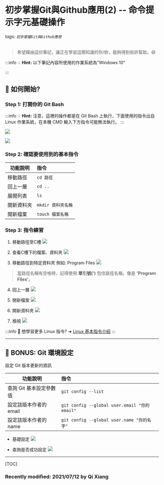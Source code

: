 # 初步掌握Git與Github應用(2) -- 命令提示字元基礎操作

###### tags: `初步掌握Git與Github應用`

> 希望藉由這份筆記，讓正在學習這類知識的你/妳，能夠得到些許幫助。:smile: 

:::info
:bulb: **Hint:** 以下筆記內容所使用的作業系統為"Windows 10"

:::

## :memo: 如何開始?

### Step 1: 打開你的 **Git Bash**

:::info
:bulb: **Hint:** 注意，這裡的操作都是在 Git Bash 上執行，下面使用的指令出自 Linux 作業系統，在本機 CMD 輸入下方指令可能無法執行。
:::

![](https://i.imgur.com/ggHuLTx.png)

![](https://i.imgur.com/mo7PREn.png)


### Step 2: 確認要使用到的基本指令

| 功能說明       | 指令               |
| ---------- |:------------------ |
| 移動路徑   | `cd 路徑`          |
| 回上一層   | `cd ..`            |
| 展開列表   | `ls`               |
| 開新資料夾 | `mkdir 資料夾名稱` |
| 開新檔案   | `touch 檔案名稱`   |


### Step 3: 指令練習

1. 移動路徑至C槽
![](https://i.imgur.com/hp0rNGh.png)

2. 查看C槽下的檔案、資料夾 
![](https://i.imgur.com/wmUAG00.png)

3. 移動路徑到特定資料夾
例如: Program Files
![](https://i.imgur.com/DykLDiv.png)

> 當路徑名稱有空格時，記得使用 **單引號(')** 包住路徑名稱，像是 **'Program Files'**。

4. 回上一層
![](https://i.imgur.com/d9Fj7Jq.png)

5. 開新檔案
![](https://i.imgur.com/a7UWal9.png)

6. 開新資料夾
![](https://i.imgur.com/68xE1nh.png)

7. 檢視
![](https://i.imgur.com/QQZLSGs.png)

:::info
:pushpin: 想學習更多 Linux 指令? ➜ [Linux 基本指令介紹](https://linux.vbird.org/linux_basic/redhat6.1/linux_06command.php) 
:::

---

## :rocket: BONUS: Git 環境設定

設定 Git 版本更新的資訊

| 功能說明          | 指令               |
| ----------------- |:----------------------- |
| 查詢 Git 基本設定參數值      | `git config --list`   |
| 設定該版本作者的email | `git config --global user.email "你的email"`     |
| 設定該版本作者的name         | `git config --global user.name "你的名字"`     |

* 基礎設定
![](https://i.imgur.com/16TZoZG.png)


* 查詢是否成功設定
![](https://i.imgur.com/ufMelLc.png)
---

[TOC]

### Recently modified: 2021/07/12 by Qi Xiang